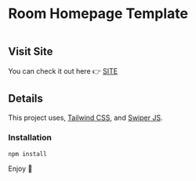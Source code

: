 # Room Homepage Template
<img src="">

## Visit Site
You can check it out here :point_right: <a href="#"> SITE </a>

## Details
 This project uses, <a href="https://tailwindcss.com">Tailwind CSS</a>, and <a href="https://swiperjs.com">Swiper JS</a>.

### Installation
```
npm install
```

Enjoy :palm_tree:
